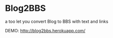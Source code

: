 Blog2BBS
========

a too let you convert Blog to BBS with text and links

DEMO: http://blog2bbs.herokuapp.com/
